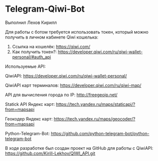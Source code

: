 # Telegram-Qiwi-Bot

Выполнил Лехов Кирилл

Для работы с ботом требуется использовать токен, который можно получить в личном кабинете Qiwi кошелька:
1) Ссылка на кошелёк: https://qiwi.com/
2) Как получить токен?: https://developer.qiwi.com/ru/qiwi-wallet-personal/#auth_api

Используемые API:

  QiwiAPI: https://developer.qiwi.com/ru/qiwi-wallet-personal/
  
  QiwiAPI карт терминалов: https://developer.qiwi.com/ru/qiwi-map/
  
  API для вычисления города по IP: http://freegeoip.net/
  
  Statick API Яндекс карт: https://tech.yandex.ru/maps/staticapi/?from=mapsapi
  
  Геокодер Яндекс карт: https://tech.yandex.ru/maps/geocoder/?from=mapsapi
  
  Python-Telegram-Bot: https://github.com/python-telegram-bot/python-telegram-bot
  
  В ходе разработке был создан проект на GitHub для работы с QiwiAPI: https://github.com/Kirill-Lekhov/QIWI_API.git
  
